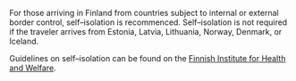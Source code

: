 For those arriving in Finland from countries subject to internal or external border control, self–isolation is recommenced. Self–isolation is not required if the traveler arrives from Estonia, Latvia, Lithuania, Norway, Denmark, or Iceland.

Guidelines on self–isolation can be found on the [Finnish Institute for Health and Welfare](https://thl.fi/fi/web/infektiotaudit-ja-rokotukset/ajankohtaista/ajankohtaista-koronaviruksesta-covid-19/matkustaminen-ja-koronaviruspandemia).
